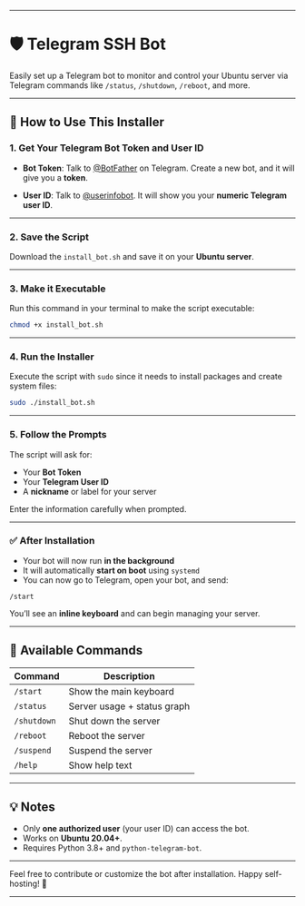 
---

# 🛡️ Telegram SSH Bot 

Easily set up a Telegram bot to monitor and control your Ubuntu server via Telegram commands like `/status`, `/shutdown`, `/reboot`, and more.

---

## 🔧 How to Use This Installer

### 1. Get Your Telegram Bot Token and User ID

* **Bot Token**:
  Talk to [@BotFather](https://t.me/BotFather) on Telegram.
  Create a new bot, and it will give you a **token**.

* **User ID**:
  Talk to [@userinfobot](https://t.me/userinfobot).
  It will show you your **numeric Telegram user ID**.

---

### 2. Save the Script

Download the `install_bot.sh` and save it on your **Ubuntu server**.


---

### 3. Make it Executable

Run this command in your terminal to make the script executable:

```bash
chmod +x install_bot.sh
```

---

### 4. Run the Installer

Execute the script with `sudo` since it needs to install packages and create system files:

```bash
sudo ./install_bot.sh
```

---

### 5. Follow the Prompts

The script will ask for:

* Your **Bot Token**
* Your **Telegram User ID**
* A **nickname** or label for your server

Enter the information carefully when prompted.

---

### ✅ After Installation

* Your bot will now run **in the background**
* It will automatically **start on boot** using `systemd`
* You can now go to Telegram, open your bot, and send:

```plaintext
/start
```

You’ll see an **inline keyboard** and can begin managing your server.

---

## 🔁 Available Commands

| Command     | Description                 |
| ----------- | --------------------------- |
| `/start`    | Show the main keyboard      |
| `/status`   | Server usage + status graph |
| `/shutdown` | Shut down the server        |
| `/reboot`   | Reboot the server           |
| `/suspend`  | Suspend the server          |
| `/help`     | Show help text              |

---

## 💡 Notes

* Only **one authorized user** (your user ID) can access the bot.
* Works on **Ubuntu 20.04+**.
* Requires Python 3.8+ and `python-telegram-bot`.

---

Feel free to contribute or customize the bot after installation. Happy self-hosting! 🚀

---
